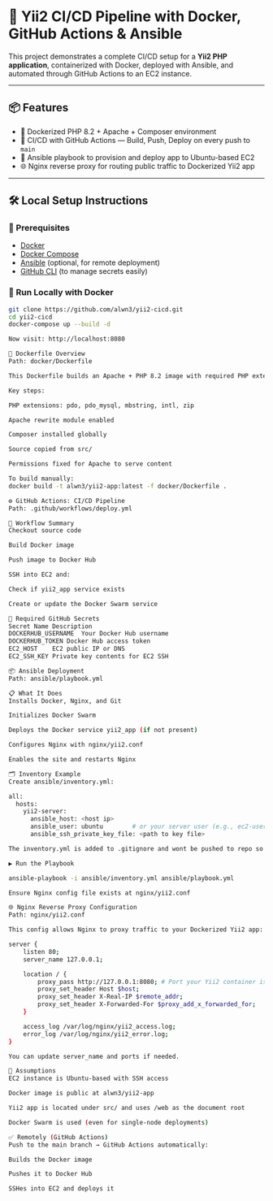 # 🚀 Yii2 CI/CD Pipeline with Docker, GitHub Actions & Ansible

This project demonstrates a complete CI/CD setup for a **Yii2 PHP application**, containerized with Docker, deployed with Ansible, and automated through GitHub Actions to an EC2 instance.

---

## 📦 Features

- 🐳 Dockerized PHP 8.2 + Apache + Composer environment
- 🔄 CI/CD with GitHub Actions — Build, Push, Deploy on every push to `main`
- 📡 Ansible playbook to provision and deploy app to Ubuntu-based EC2
- 🌐 Nginx reverse proxy for routing public traffic to Dockerized Yii2 app

---

## 🛠️ Local Setup Instructions

### 🔧 Prerequisites

- [Docker](https://www.docker.com/)
- [Docker Compose](https://docs.docker.com/compose/)
- [Ansible](https://www.ansible.com/) (optional, for remote deployment)
- [GitHub CLI](https://cli.github.com/) (to manage secrets easily)

### 🚀 Run Locally with Docker

```bash
git clone https://github.com/alwn3/yii2-cicd.git
cd yii2-cicd
docker-compose up --build -d

Now visit: http://localhost:8080

🐳 Dockerfile Overview
Path: docker/Dockerfile

This Dockerfile builds an Apache + PHP 8.2 image with required PHP extensions, installs Composer, sets document root to /web, and installs Yii2 dependencies.

Key steps:

PHP extensions: pdo, pdo_mysql, mbstring, intl, zip

Apache rewrite module enabled

Composer installed globally

Source copied from src/

Permissions fixed for Apache to serve content

To build manually:
docker build -t alwn3/yii2-app:latest -f docker/Dockerfile .

⚙️ GitHub Actions: CI/CD Pipeline
Path: .github/workflows/deploy.yml

🔁 Workflow Summary
Checkout source code

Build Docker image

Push image to Docker Hub

SSH into EC2 and:

Check if yii2_app service exists

Create or update the Docker Swarm service

🔐 Required GitHub Secrets
Secret Name	Description
DOCKERHUB_USERNAME	Your Docker Hub username
DOCKERHUB_TOKEN	Docker Hub access token
EC2_HOST	EC2 public IP or DNS
EC2_SSH_KEY	Private key contents for EC2 SSH

📦 Ansible Deployment
Path: ansible/playbook.yml

📋 What It Does
Installs Docker, Nginx, and Git

Initializes Docker Swarm

Deploys the Docker service yii2_app (if not present)

Configures Nginx with nginx/yii2.conf

Enables the site and restarts Nginx

🗂️ Inventory Example
Create ansible/inventory.yml:

all:
  hosts:
    yii2-server:
      ansible_host: <host ip>
      ansible_user: ubuntu        # or your server user (e.g., ec2-user, root)
      ansible_ssh_private_key_file: <path to key file>

The inventory.yml is added to .gitignore and wont be pushed to repo so the public IP wont be exposed

▶️ Run the Playbook

ansible-playbook -i ansible/inventory.yml ansible/playbook.yml

Ensure Nginx config file exists at nginx/yii2.conf

🌐 Nginx Reverse Proxy Configuration
Path: nginx/yii2.conf

This config allows Nginx to proxy traffic to your Dockerized Yii2 app:

server {
    listen 80;
    server_name 127.0.0.1;

    location / {
        proxy_pass http://127.0.0.1:8080; # Port your Yii2 container is mapped to
        proxy_set_header Host $host;
        proxy_set_header X-Real-IP $remote_addr;
        proxy_set_header X-Forwarded-For $proxy_add_x_forwarded_for;
    }

    access_log /var/log/nginx/yii2_access.log;
    error_log /var/log/nginx/yii2_error.log;
}

You can update server_name and ports if needed.

🧠 Assumptions
EC2 instance is Ubuntu-based with SSH access

Docker image is public at alwn3/yii2-app

Yii2 app is located under src/ and uses /web as the document root

Docker Swarm is used (even for single-node deployments)

✅ Remotely (GitHub Actions)
Push to the main branch → GitHub Actions automatically:

Builds the Docker image

Pushes it to Docker Hub

SSHes into EC2 and deploys it